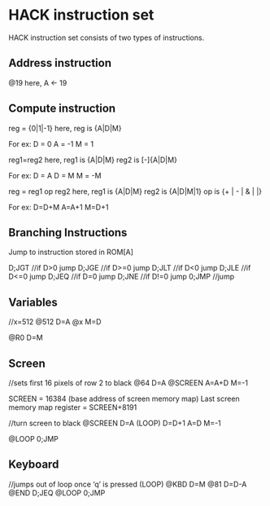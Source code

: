 # HACK instruction set

HACK instruction set consists of two types of instructions.

## Address instruction

@19
here, A <- 19

## Compute instruction

reg = {0|1|-1}
here, reg is {A|D|M}

For ex:
D = 0
A = -1
M = 1

reg1=reg2
here, reg1 is {A|D|M}
reg2 is [-]{A|D|M}

For ex:
D = A
D = M
M = -M

reg = reg1 op reg2
here, reg1 is {A|D|M}
reg2 is {A|D|M|1}
op is {+ | - | & | |}

For ex:
D=D+M
A=A+1
M=D+1

## Branching Instructions

Jump to instruction stored in ROM[A]

D;JGT //if D>0 jump
D;JGE //if D>=0 jump
D;JLT //if D<0 jump
D;JLE //if D<=0 jump
D;JEQ //if D=0 jump
D;JNE //if D!=0 jump
0;JMP //jump

## Variables

//x=512
@512
D=A
@x
M=D

@R0
D=M

## Screen

//sets first 16 pixels of row 2 to black
@64
D=A
@SCREEN
A=A+D
M=-1

SCREEN = 16384 (base address of screen memory map)
Last screen memory map register = SCREEN+8191

//turn screen to black
@SCREEN
D=A
(LOOP)
D=D+1
A=D
M=-1

@LOOP
0;JMP

## Keyboard

//jumps out of loop once ‘q’ is pressed
(LOOP)
@KBD
D=M
@81
D=D-A
@END
D;JEQ
@LOOP
0;JMP
